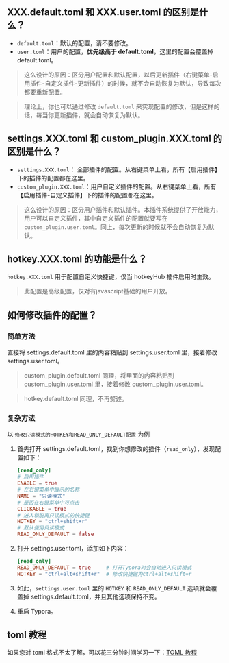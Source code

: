 ## XXX.default.toml 和 XXX.user.toml 的区别是什么？
- `default.toml`：默认的配置，请不要修改。
- `user.toml`：用户的配置，**优先级高于 default.toml**，这里的配置会覆盖掉 default.toml。

> 这么设计的原因：区分用户配置和默认配置，以后更新插件（右键菜单-启用插件-自定义插件-更新插件）的时候，就不会自动恢复为默认，导致每次都要重新配置。

> 理论上，你也可以通过修改 `default.toml` 来实现配置的修改，但是这样的话，每当你更新插件，就会自动恢复为默认。




## settings.XXX.toml 和 custom_plugin.XXX.toml 的区别是什么？
- `settings.XXX.toml`： 全部插件的配置。从右键菜单上看，所有【启用插件】下的插件的配置都在这里。
- `custom_plugin.XXX.toml`：用户自定义插件的配置。从右键菜单上看，所有【启用插件-自定义插件】下的插件的配置都在这里。

> 这么设计的原因：区分用户插件和默认插件。本插件系统提供了开放能力，用户可以自定义插件，其中自定义插件的配置就要写在 `custom_plugin.user.toml`。同上，每次更新的时候就不会自动恢复为默认。



## hotkey.XXX.toml 的功能是什么？

`hotkey.XXX.toml` 用于配置自定义快捷键，仅当 hotkeyHub 插件启用时生效。

> 此配置是高级配置，仅对有javascript基础的用户开放。



## 如何修改插件的配置？

### 简单方法

直接将 settings.default.toml 里的内容粘贴到 settings.user.toml 里，接着修改 settings.user.toml。

> custom_plugin.default.toml 同理，将里面的内容粘贴到 custom_plugin.user.toml 里，接着修改 custom_plugin.user.toml。

> hotkey.default.toml 同理，不再赘述。



### 复杂方法

以 `修改只读模式的HOTKEY和READ_ONLY_DEFAULT配置` 为例
1. 首先打开 settings.default.toml，找到你想修改的插件（`read_only`），发现配置如下：

   ```toml
   [read_only]
   # 启用插件
   ENABLE = true
   # 在右键菜单中展示的名称
   NAME = "只读模式"
   # 是否在右键菜单中可点击
   CLICKABLE = true
   # 进入和脱离只读模式的快捷键
   HOTKEY = "ctrl+shift+r"
   # 默认使用只读模式
   READ_ONLY_DEFAULT = false
   ```

2. 打开 settings.user.toml，添加如下内容：

   ```toml
   [read_only]
   READ_ONLY_DEFAULT = true     # 打开Typora时会自动进入只读模式
   HOTKEY = "ctrl+alt+shift+r"  # 修改快捷键为ctrl+alt+shift+r
   ```

3. 如此，`settings.user.toml` 里的 `HOTKEY` 和 `READ_ONLY_DEFAULT` 选项就会覆盖掉 settings.default.toml，并且其他选项保持不变。

4. 重启 Typora。



## toml 教程

如果您对 toml 格式不太了解，可以花三分钟时间学习一下：[TOML 教程](https://toml.io/cn/v1.0.0)


